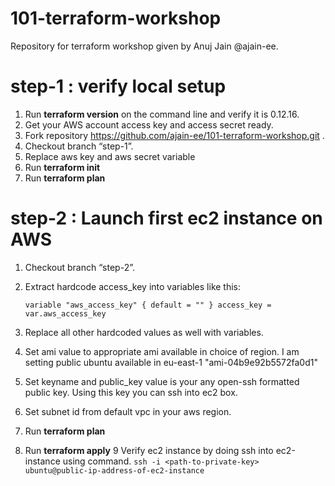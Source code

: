 # 101-terraform-workshop
Repository for terraform workshop given by Anuj Jain @ajain-ee.


# step-1 : verify local setup
1. Run **terraform version** on the command line and verify it is 0.12.16. 
2. Get your AWS account access key and access secret ready.
3. Fork repository https://github.com/ajain-ee/101-terraform-workshop.git .
4. Checkout branch “step-1”.
5. Replace aws key and aws secret variable 
6. Run **terraform init**
7. Run **terraform plan**

# step-2 : Launch first ec2 instance on AWS
1. Checkout branch “step-2”. 
2. Extract hardcode access_key into variables like this:
   
   `variable "aws_access_key" {
      default = ""
    }
    access_key = var.aws_access_key
    ` 
3. Replace all other hardcoded values as well with variables.    
4. Set ami value to appropriate ami available in choice of region. 
   I am setting public ubuntu available in eu-east-1 "ami-04b9e92b5572fa0d1"
5. Set keyname and public_key value is your any open-ssh formatted public key. Using
   this key you can ssh into ec2 box.
6. Set subnet id from default vpc in your aws region.
7. Run **terraform plan**
8. Run **terraform apply**
9  Verify ec2 instance by doing ssh into ec2-instance using command.
   `ssh -i <path-to-private-key> ubuntu@public-ip-address-of-ec2-instance`    
